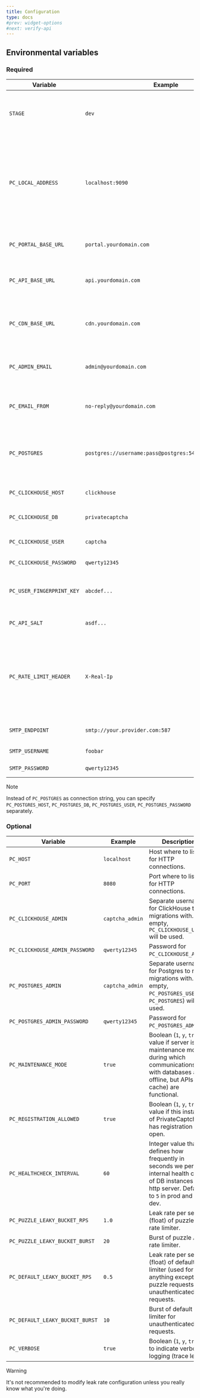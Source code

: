 ```yaml
---
title: Configuration
type: docs
#prev: widget-options
#next: verify-api
---
```


## Environmental variables

### Required

Variable | Example | Description
--- | --- | ---
`STAGE` | `dev` | Stage is used for building widget js code (e.g. minification) and for separation in logging.
`PC_LOCAL_ADDRESS` | `localhost:9090` | Local "admin" endpoint that hosts Prometheus metrics, manual maintenance jobs triggers and kubernetes liveness/readiness probes. Does not have any auth and *must not* be exposed publicly.
`PC_PORTAL_BASE_URL` | `portal.yourdomain.com` | (Sub)domain where you will host PrivateCaptcha portal.
`PC_API_BASE_URL` | `api.yourdomain.com` | (Sub)domain where CAPTCHA API (puzzles, verification etc.) will be hosted.
`PC_CDN_BASE_URL` | `cdn.yourdomain.com` | (Sub)domain where CDN assets will be hosted (e.g., client-side widget package, pictures, email assets etc.).
`PC_ADMIN_EMAIL` | `admin@yourdomain.com` | Email that will be used for admin user to login. Must be valid and functioning.
`PC_EMAIL_FROM` | `no-reply@yourdomain.com` | Sender address for various transactional emails (2FA auth, welcome email etc.)
`PC_POSTGRES` | `postgres://username:pass@postgres:5432/privatecaptcha` | [Postgres connection string](https://www.postgresql.org/docs/current/libpq-connect.html#LIBPQ-CONNSTRING) for backend DB. You can also specify separate values (see note below).
`PC_CLICKHOUSE_HOST` | `clickhouse` | Host (or IP address) where ClickHouse DB is running.
`PC_CLICKHOUSE_DB` | `privatecaptcha` | Database for connecting to ClickHouse.
`PC_CLICKHOUSE_USER` | `captcha` | Username for connecting to `PC_CLICKHOUSE_DB`.
`PC_CLICKHOUSE_PASSWORD` | `qwerty12345` | Password for `PC_CLICKHOUSE_USER`.
`PC_USER_FINGERPRINT_KEY` | `abcdef...` | HEX-encoded `64`-character string, used as IV value for hashing user fingerprints.
`PC_API_SALT` | `asdf...` | String used as salt for creating puzzle signatures.
`PC_RATE_LIMIT_HEADER` | `X-Real-Ip` | HTTP header which will contain IP address of the connecting user. Is expected to come from CDN or proxy (nginx). If empty, righmost non-private address of `X-Forwarded-For` will be used.
`SMTP_ENDPOINT` | `smtp://your.provider.com:587` | Endpoint used for sending transactional email.
`SMTP_USERNAME` | `foobar` | Username for `SMTP_ENDPOINT`.
`SMTP_PASSWORD` | `qwerty12345` | Password for `SMTP_USERNAME`.

> [!NOTE]
Instead of `PC_POSTGRES` as connection string, you can specify `PC_POSTGRES_HOST`, `PC_POSTGRES_DB`, `PC_POSTGRES_USER`, `PC_POSTGRES_PASSWORD` separately.

### Optional

Variable | Example | Description
--- | --- | ---
`PC_HOST` | `localhost` | Host where to listen for HTTP connections.
`PC_PORT` | `8080` | Port where to listen for HTTP connections.
`PC_CLICKHOUSE_ADMIN` | `captcha_admin` | Separate username for ClickHouse to run migrations with. If empty, `PC_CLICKHOUSE_USER` will be used.
`PC_CLICKHOUSE_ADMIN_PASSWORD` | `qwerty12345` | Password for `PC_CLICKHOUSE_ADMIN`.
`PC_POSTGRES_ADMIN` | `captcha_admin` | Separate username for Postgres to run migrations with. If empty, `PC_POSTGRES_USER` (or `PC_POSTGRES`) will be used.
`PC_POSTGRES_ADMIN_PASSWORD` | `qwerty12345` | Password for `PC_POSTGRES_ADMIN`.
`PC_MAINTENANCE_MODE` | `true` | Boolean (`1`, `y`, `true`) value if server is in maintenance mode, during which communications with databases are offline, but APIs (and cache) are functional.
`PC_REGISTRATION_ALLOWED` | `true` | Boolean (`1`, `y`, `true`) value if this instance of PrivateCaptcha has registration page open.
`PC_HEALTHCHECK_INTERVAL` | `60` | Integer value that defines how frequently in seconds we perform internal health check of DB instances and http server. Defaults to `5` in prod and `60` in dev.
`PC_PUZZLE_LEAKY_BUCKET_RPS` | `1.0` | Leak rate per second (float) of puzzle API rate limiter.
`PC_PUZZLE_LEAKY_BUCKET_BURST` | `20` | Burst of puzzle API rate limiter.
`PC_DEFAULT_LEAKY_BUCKET_RPS` | `0.5` | Leak rate per second (float) of default rate limiter (used for anything except puzzle requests) for unauthenticated requests.
`PC_DEFAULT_LEAKY_BUCKET_BURST` | `10` | Burst of default rate limiter for unauthenticated requests.
`PC_VERBOSE` | `true` | Boolean (`1`, `y`, `true`) to indicate verbose logging (trace level).

> [!WARNING]
> It's not recommended to modify leak rate configuration unless you really know what you're doing.